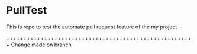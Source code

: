 # PullTest

This is repo to test the automate pull request feature of the my project


+++++++++++++++++++++++++++++++++++++++++++++++++++++++
Change made on branch